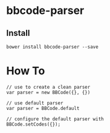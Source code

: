 # bbcode-parser
## Install
```
bower install bbcode-parser --save
```

# How To
```
// use to create a clean parser
var parser = new BBCode({}, {})

// use default parser
var parser = BBCode.default

// configure the default parser with
BBCode.setCodes({});
```
